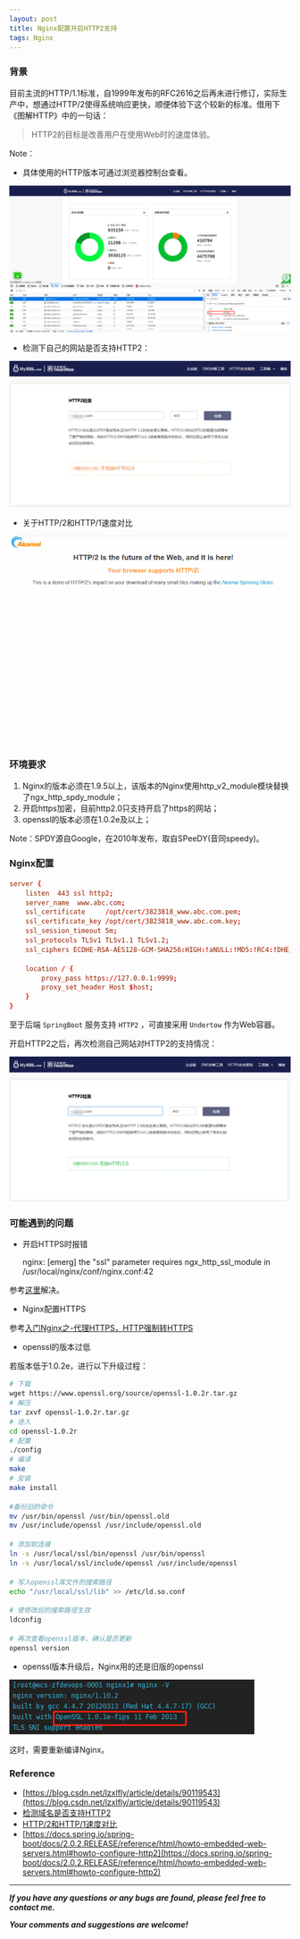 ```yaml
---
layout: post
title: Nginx配置开启HTTP2支持
tags: Nginx
---
```


### 背景

目前主流的HTTP/1.1标准，自1999年发布的RFC2616之后再未进行修订，实际生产中，想通过HTTP/2使得系统响应更快，顺便体验下这个较新的标准。借用下《图解HTTP》中的一句话：

> HTTP2的目标是改善用户在使用Web时的速度体验。

Note：

* 具体使用的HTTP版本可通过浏览器控制台查看。

![2021-03-16-HTTPVersion.png](https://github.com/heartsuit/heartsuit.github.io/raw/master/pictures/2021-03-16-HTTPVersion.png)

* 检测下自己的网站是否支持HTTP2：

![2021-03-16-NginxHTTP2No.png](https://github.com/heartsuit/heartsuit.github.io/raw/master/pictures/2021-03-16-NginxHTTP2No.png)

* 关于HTTP/2和HTTP/1速度对比

![2021-03-16-HTTP1VSHTTP2.gif](https://github.com/heartsuit/heartsuit.github.io/raw/master/pictures/2021-03-16-HTTP1VSHTTP2.gif)

### 环境要求

1. Nginx的版本必须在1.9.5以上，该版本的Nginx使用http_v2_module模块替换了ngx_http_spdy_module；
2. 开启https加密，目前http2.0只支持开启了https的网站；
3. openssl的版本必须在1.0.2e及以上；

Note：SPDY源自Google，在2010年发布，取自SPeeDY(音同speedy)。

### Nginx配置

``` conf
server {
    listen  443 ssl http2;
    server_name  www.abc.com;
    ssl_certificate     /opt/cert/3823818_www.abc.com.pem;
    ssl_certificate_key /opt/cert/3823818_www.abc.com.key;
    ssl_session_timeout 5m;
    ssl_protocols TLSv1 TLSv1.1 TLSv1.2;
    ssl_ciphers ECDHE-RSA-AES128-GCM-SHA256:HIGH:!aNULL:!MD5:!RC4:!DHE;

    location / {
        proxy_pass https://127.0.0.1:9999;
        proxy_set_header Host $host;
    }
}
```

至于后端 `SpringBoot` 服务支持 `HTTP2` ，可直接采用 `Undertow` 作为Web容器。

开启HTTP2之后，再次检测自己网站对HTTP2的支持情况：

![2021-03-16-NginxHTTP2Yes.png](https://github.com/heartsuit/heartsuit.github.io/raw/master/pictures/2021-03-16-NginxHTTP2Yes.png)

### 可能遇到的问题

* 开启HTTPS时报错

    nginx: [emerg] the "ssl" parameter requires ngx_http_ssl_module in /usr/local/nginx/conf/nginx.conf:42

参考[这里](https://heartsuit.blog.csdn.net/article/details/114845224)解决。

* Nginx配置HTTPS

参考[入门Nginx之-代理HTTPS，HTTP强制转HTTPS](https://heartsuit.blog.csdn.net/article/details/93505668)

* openssl的版本过低

若版本低于1.0.2e，进行以下升级过程：

``` bash
# 下载
wget https://www.openssl.org/source/openssl-1.0.2r.tar.gz
# 解压
tar zxvf openssl-1.0.2r.tar.gz
# 进入
cd openssl-1.0.2r
# 配置
./config
# 编译
make
# 安装
make install

#备份旧的命令 
mv /usr/bin/openssl /usr/bin/openssl.old
mv /usr/include/openssl /usr/include/openssl.old

# 添加软连接
ln -s /usr/local/ssl/bin/openssl /usr/bin/openssl
ln -s /usr/local/ssl/include/openssl /usr/include/openssl

# 写入openssl库文件的搜索路径
echo "/usr/local/ssl/lib" >> /etc/ld.so.conf

# 使修改后的搜索路径生效 
ldconfig

# 再次查看openssl版本，确认是否更新
openssl version
```

* openssl版本升级后，Nginx用的还是旧版的openssl

![2021-03-16-OpenSSL.png](https://github.com/heartsuit/heartsuit.github.io/raw/master/pictures/2021-03-16-OpenSSL.png)

这时，需要重新编译Nginx。

### Reference

* [https://blog.csdn.net/lzxlfly/article/details/90119543](https://blog.csdn.net/lzxlfly/article/details/90119543)
* [检测域名是否支持HTTP2](https://myssl.com/http2_check.html)
* [HTTP/2和HTTP/1速度对比](https://http2.akamai.com/demo)
* [https://docs.spring.io/spring-boot/docs/2.0.2.RELEASE/reference/html/howto-embedded-web-servers.html#howto-configure-http2](https://docs.spring.io/spring-boot/docs/2.0.2.RELEASE/reference/html/howto-embedded-web-servers.html#howto-configure-http2)

---

***If you have any questions or any bugs are found, please feel free to contact me.***

***Your comments and suggestions are welcome!***
